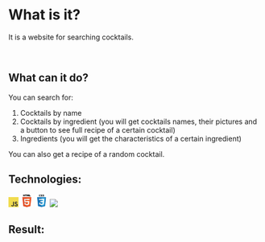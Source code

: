 # What is it?

It is a website for searching cocktails.

<img width="700" alt="" src="">

## What can it do?

You can search for:

1. Cocktails by name
2. Cocktails by ingredient (you will get cocktails names, their pictures and a button to see full recipe of a certain cocktail)
3. Ingredients (you will get the characteristics of a certain ingredient)

You can also get a recipe of a random cocktail.

## Technologies:

<code><img height="20" src="https://raw.githubusercontent.com/github/explore/80688e429a7d4ef2fca1e82350fe8e3517d3494d/topics/javascript/javascript.png"></code>
<code><img height="25" src="https://raw.githubusercontent.com/github/explore/80688e429a7d4ef2fca1e82350fe8e3517d3494d/topics/html/html.png"></code>
<code><img height="25" src="https://raw.githubusercontent.com/github/explore/80688e429a7d4ef2fca1e82350fe8e3517d3494d/topics/css/css.png"></code>
<code><img height="25" src="https://user-images.githubusercontent.com/104452692/199507007-4358ad84-ffdf-4f30-9881-b44398f0c6db.png"></code>

## Result:
